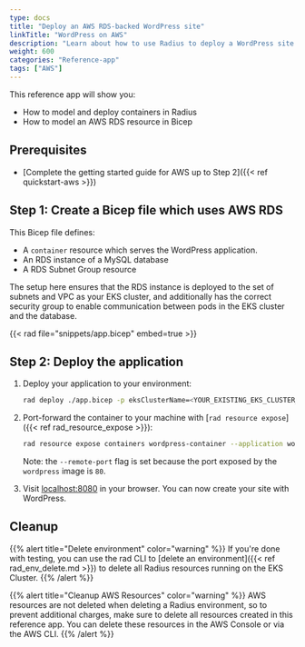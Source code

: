 ```yaml
---
type: docs
title: "Deploy an AWS RDS-backed WordPress site"
linkTitle: "WordPress on AWS"
description: "Learn about how to use Radius to deploy a WordPress site that uses an AWS RDS database"
weight: 600
categories: "Reference-app"
tags: ["AWS"]
---
```


This reference app will show you:

* How to model and deploy containers in Radius
* How to model an AWS RDS resource in Bicep

## Prerequisites

- [Complete the getting started guide for AWS up to Step 2]({{< ref quickstart-aws >}})

## Step 1: Create a Bicep file which uses AWS RDS

This Bicep file defines:
* A `container` resource which serves the WordPress application.
* An RDS instance of a MySQL database
* A RDS Subnet Group resource

The setup here ensures that the RDS instance is deployed to the set of subnets and VPC as your EKS cluster, and additionally has the correct security group to enable communication between pods in the EKS cluster and the database.

{{< rad file="snippets/app.bicep" embed=true >}}

## Step 2: Deploy the application

1. Deploy your application to your environment:

    ```bash
    rad deploy ./app.bicep -p eksClusterName=<YOUR_EXISTING_EKS_CLUSTER_NAME> -p subnetGroupName=<YOUR_SUBNET_GROUP_NAME> -p databaseIdentifier=<YOUR_DATABASE_NAME> -p databasePassword=<YOUR_DATABASE_PASSWORD>
    ```

1. Port-forward the container to your machine with [`rad resource expose`]({{< ref rad_resource_expose >}}):

    ```bash
    rad resource expose containers wordpress-container --application wordpress-app --port 8080 --remote-port 80
    ```

   Note: the `--remote-port` flag is set because the port exposed by the `wordpress` image is `80`.

1. Visit [localhost:8080](http://localhost:8080) in your browser. You can now create your site with WordPress.


## Cleanup

{{% alert title="Delete environment" color="warning" %}}
If you're done with testing, you can use the rad CLI to [delete an environment]({{< ref rad_env_delete.md >}}) to delete all Radius resources running on the EKS Cluster.
{{% /alert %}}

{{% alert title="Cleanup AWS Resources" color="warning" %}}
AWS resources are not deleted when deleting a Radius environment, so to prevent additional charges, make sure to delete all resources created in this reference app. You can delete these resources in the AWS Console or via the AWS CLI.
{{% /alert %}}
